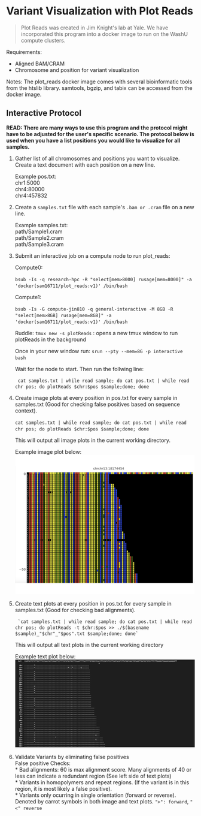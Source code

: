 # Variant Visualization with Plot Reads

> Plot Reads was created in Jim Knight's lab at Yale. We have incorporated this program into a docker image to run on the WashU compute clusters.

Requirements:
* Aligned BAM/CRAM
* Chromosome and position for variant visualization

Notes:
    The plot_reads docker image comes with several bioinformatic tools from the htslib library. 
    samtools, bgzip, and tabix can be accessed from the docker image.   

## Interactive Protocol

**READ: There are many ways to use this program and the protocol might have to be adjusted for the user's specific scenario. The protocol below is used when you have a list positions you would like to visualize for all samples.**  

1. Gather list of all chromosomes and positions you want to visualize. Create a text document with each position on a new line.

    Example pos.txt:  
    chr1:5000  
    chr4:80000  
    chr4:457832
    
2. Create a `samples.txt` file with each sample's `.bam or .cram` file on a new line.
    
    Example samples.txt:  
    path/Sample1.cram  
    path/Sample2.cram  
    path/Sample3.cram  
    
3. Submit an interactive job on a compute node to run plot_reads:

    Compute0:
    
    `bsub -Is -q research-hpc -R "select[mem>8000] rusage[mem=8000]" -a 'docker(sam16711/plot_reads:v1)' /bin/bash`

    Compute1:
    
    `bsub -Is -G compute-jin810 -q general-interactive -M 8GB -R "select[mem>8GB] rusage[mem=8GB]" -a 'docker(sam16711/plot_reads:v1)' /bin/bash`
    
    Ruddle:
    `tmux new -s plotReads` : opens a new tmux window to run plotReads in the background
    
    Once in your new window run: `srun --pty --mem=8G -p interactive bash`
    
    Wait for the node to start. Then run the follwing line:
    
        cat samples.txt | while read sample; do cat pos.txt | while read chr pos; do plotReads $chr:$pos $sample;done; done
    
4. Create image plots at every position in pos.txt for every sample in samples.txt (Good for checking false positives based on sequence context).  
    
    `cat samples.txt | while read sample; do cat pos.txt | while read chr pos; do plotReads $chr:$pos $sample;done; done`
    
    This will output all image plots in the current working directory.
    
    Example image plot below:
    ![image1](./NA12878_chr13_18174454.png)
    
5. Create text plots at every position in pos.txt for every sample in samples.txt (Good for checking bad alignments).
    
        `cat samples.txt | while read sample; do cat pos.txt | while read chr pos; do plotReads -t $chr:$pos >> ./$(basename $sample)_"$chr"_"$pos".txt $sample;done; done`
    
    This will output all text plots in the current working directory
    
    Example text plot below:
    ![image2](./NA12878_chr13_18174454_partial.png)
    
6. Validate Variants by eliminating false positives  
    False positive Checks:  
       * Bad alignments: 60 is max alignment score. Many alignments of 40 or less can indicate a redundant region  (See left side of text plots)  
       * Variants in homopolymers and repeat regions. (If the variant is in this region, it is most likely a false positive).  
       * Variants only ocurring in single orientation (forward or reverse). Denoted by carrot symbols in both image and text plots. `">": forward`,  `"<" reverse`
